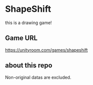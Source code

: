 # ShapeShift
this is a drawing game!

## Game URL
https://unityroom.com/games/shapeshift

## about this repo
Non-original datas are excluded.

